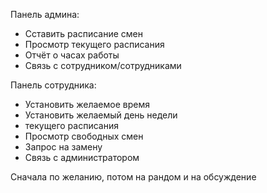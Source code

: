 Панель админа:

- Сставить расписание смен
- Просмотр текущего расписания
- Отчёт о часах работы
- Связь с сотрудником/сотрудниками

Панель сотрудника:
- Установить желаемое время
- Установить желаемый день недели
- текущего расписания
- Просмотр свободных смен
- Запрос на замену
- Связь с администратором

Сначала по желанию, потом на рандом и на обсуждение